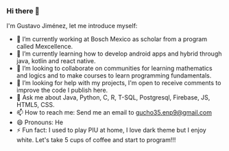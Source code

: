 ### Hi there 👋

<!--**gusajr/gusajr** is a ✨ _special_ ✨ repository because its `README.md` (this file) appears on your GitHub profile.-->

I'm Gustavo Jiménez, let me introduce myself:

- 🔭 I’m currently working at Bosch Mexico as scholar from a program called Mexcellence.
- 🌱 I’m currently learning how to develop android apps and hybrid through java, kotlin and react native.
- 👯 I’m looking to collaborate on communities for learning mathematics and logics and to make courses to learn programming fundamentals.
- 🤔 I’m looking for help with my projects, I'm open to receive comments to improve the code I publish here.
- 💬 Ask me about Java, Python, C, R, T-SQL, Postgresql, Firebase, JS, HTML5, CSS.
- 📫 How to reach me: Send me an email to gucho35.enp9@gmail.com
- 😄 Pronouns: He
- ⚡ Fun fact: I used to play PIU at home, I love dark theme but I enjoy white. Let's take 5 cups of coffee and start to program!!!
